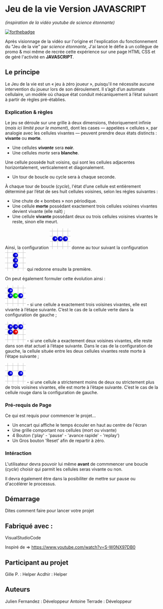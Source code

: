 # Jeu de la vie Version JAVASCRIPT
_(inspiration de la vidéo youtube de science étonnante)_

[![forthebadge](http://forthebadge.com/images/badges/built-with-love.svg)](https://www.linkedin.com/in/julien-fernandez-20b5b027/)

Après visionnage de la vidéo sur l'origine et l'explication du fonctionnement du "Jeu de la vie" par *science étonnante*,
J'ai lancé le défie à un collègue de promo & moi même de recrée cette expérience sur une page HTML CSS et de géré l'activité en **JAVASCRIPT**.

## Le principe

Le Jeu de la vie est un « jeu à zéro joueur », puisqu'il ne nécessite aucune intervention du joueur lors de son déroulement. 
Il s’agit d’un automate cellulaire, un modèle où chaque état conduit mécaniquement à l’état suivant à partir de règles pré-établies.

### Explication & règles

Le jeu se déroule sur une grille à deux dimensions, théoriquement infinie (*mais ici limité pour le moment*), dont les cases — appelées « cellules »,
 par analogie avec les cellules vivantes — peuvent prendre deux états distincts : **vivante** ou  **morte**.

 - Une cellules ***vivante*** sera **noir**.
 - Une cellules *morte* sera **blanche**.

Une cellule possède huit voisins, qui sont les cellules adjacentes horizontalement, verticalement et diagonalement.

- Un tour de boucle ou cycle sera à chaque seconde.

À chaque tour de boucle (*cycle*), l'état d’une cellule est entièrement déterminé par l’état de ses huit cellules voisines, selon les règles suivantes :

- Une chute de « bombes » non périodique.
- Une cellule **morte** possédant exactement trois cellules voisines vivantes devient vivante (elle naît) ;
- Une cellule **vivante** possédant deux ou trois cellules voisines vivantes le reste, sinon elle meurt.

Ainsi, la configuration ![image](Gol-blinker1.png) donne au tour suivant la configuration ![image](Gol-blinker2.png) qui redonne ensuite la première.

On peut également formuler cette évolution ainsi :

![image](Gol-born.png) - si une cellule a exactement trois voisines vivantes, elle est vivante à l’étape suivante.
C’est le cas de la cellule verte dans la configuration de gauche ;

![image](Gol-dead.png) - si une cellule a exactement deux voisines vivantes, elle reste dans son état actuel à l’étape suivante.
Dans le cas de la configuration de gauche, la cellule située entre les deux cellules vivantes reste morte à l’étape suivante ;

![image](Gol-nochange.png) - si une cellule a strictement moins de deux ou strictement plus de trois voisines vivantes, elle est morte à l’étape suivante.
C’est le cas de la cellule rouge dans la configuration de gauche.

### Pré-requis de Page

Ce qui est requis pour commencer le projet...

- Un encart qui affiche le temps écouler en haut au centre de l'écran 
- Une grille comportant nos cellules (mort ou vivante)
- 4 Bouton ('play' - 'pause' - 'avance rapide' - 'replay')
- Un Gros bouton 'Reset' afin de repartir à zéro.

### Intéraction

L'utilisateur devra pouvoir lui même **avant** de commmencer une boucle (*cycle*) choisir qui parmit les cellules seras vivante ou non. 

Il devra également être dans la posibiliter de mettre sur pause ou d'accélérer le processus.

## Démarrage

Dites comment faire pour lancer votre projet

## Fabriqué avec :

VisualStudioCode

Inspiré de => https://www.youtube.com/watch?v=S-W0NX97DB0

## Participant au projet 

Gille P. : Helper
Acdhir : Helper

## Auteurs

Julien Fernandez : Développeur
Antoine Terrade : Développeur